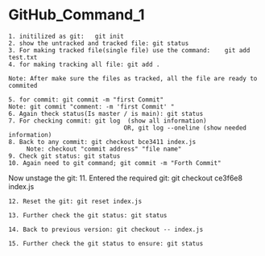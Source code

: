 # GitHub_Command_1

    1. initilized as git:   git init
    2. show the untracked and tracked file: git status
    3. For making tracked file(single file) use the command:    git add test.txt
    4. for making tracking all file: git add .

    Note: After make sure the files as tracked, all the file are ready to commited

    5. for commit: git commit -m "first Commit"
    Note: git commit "comment: -m 'first Commit' "
    6. Again theck status(Is master / is main): git status
    7. For checking commit: git log  (show all information)
                                    OR, git log --oneline (show needed information)
    8. Back to any commit: git checkout bce3411 index.js
         Note: checkout "commit address" "file name"
    9. Check git status: git status
    10. Again need to git command; git commit -m "Forth Commit"

Now unstage the git:
    11. Entered the required git: git checkout ce3f6e8 index.js
    
    12. Reset the git: git reset index.js
    
    13. Further check the git status: git status
    
    14. Back to previous version: git checkout -- index.js
    
    15. Further check the git status to ensure: git status
    
